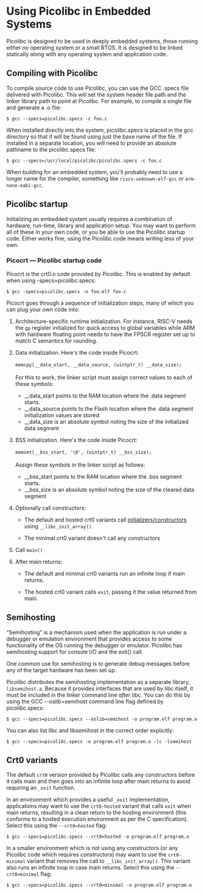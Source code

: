 # Using Picolibc in Embedded Systems

Picolibc is designed to be used in deeply embedded systems, those
running either no operating system or a small RTOS. It is designed to
be linked statically along with any operating system and application
code.

## Compiling with Picolibc

To compile source code to use Picolibc, you can use the GCC .specs
file delivered with Picolibc. This will set the system header file
path and the linker library path to point at Picolibc. For example, to
compile a single file and generate a .o file:

	$ gcc --specs=picolibc.specs -c foo.c

When installed directly into the system, picolibc.specs is placed in
the gcc directory so that it will be found using just the base name of
the file. If installed in a separate location, you will need to
provide an absolute pathname to the picolibc.specs file:

	$ gcc --specs=/usr/local/picolibc/picolibc.specs -c foo.c

When building for an embedded system, you'll probably need to use a
longer name for the compiler, something like `riscv-unknown-elf-gcc`
or `arm-none-eabi-gcc`.

## Picolibc startup

Initializing an embedded system usually requires a combination of
hardware, run-time, library and application setup. You may want to
perform all of these in your own code, or you be able to use the
Picolibc startup code. Either works fine, using the Picolibc code
means writing less of your own.

### Picocrt — Picolibc startup code

Picocrt is the crt0.o code provided by Picolibc. This is enabled by
default when using -specs=picolibc.specs:

	$ gcc -specs=picolibc.specs -o foo.elf foo.c

Picocrt goes through a sequence of initialization steps, many of which
you can plug your own code into:

 1) Architecture-specific runtime initialization. For instance, RISC-V
    needs the `gp` register initialized for quick access to global
    variables while ARM with hardware floating point needs to have the
    FPSCR register set up to match C semantics for rounding.
    
 2) Data initialization. Here's the code inside Picocrt:\
    \
    `memcpy(__data_start, __data_source, (uintptr_t) __data_size);`\
    \
    For this to work, the linker script must assign correct values to
    each of these symbols:

    * __data_start points to the RAM location where the .data segment
      starts.
    * __data_source points to the Flash location where the .data segment
      initialization values are stored.
    * __data_size is an absolute symbol noting the size of the
      initialized data segment

 3) BSS initialization. Here's the code inside Picocrt:\
    \
    `memset(__bss_start, '\0', (uintptr_t) __bss_size);`\
    \
    Assign these symbols in the linker script as follows:

    * __bss_start points to the RAM location where the .bss segment
      starts.
    * __bss_size is an absolute symbol noting the size of the cleared
      data segment

 4) Optionally call constructors:

    * The default and hosted crt0 variants call
      [initializers/constructors](init.md) using `__libc_init_array()`

    * The minimal crt0 variant doesn't call any constructors

 5) Call `main()`

 6) After main returns:

    * The default and minimal crt0 variants run an infinite
      loop if main returns.

    * The hosted crt0 variant calls `exit`, passing it the value
      returned from main.

## Semihosting

“Semihosting” is a mechanism used when the application is run under a
debugger or emulation environment that provides access to some
functionality of the OS running the debugger or emulator. Picolibc
has semihosting support for console I/O and the exit() call.

One common use for semihosting is to generate debug messages before
any of the target hardware has been set up.

Picolibc distributes the semihosting implementation as a separate
library, `libsemihost.a`. Because it provides interfaces that are used
by libc itself, it must be included in the linker command line *after*
libc. You can do this by using the GCC --oslib=semihost
command line flag defined by picolibc.specs:

	$ gcc --specs=picolibc.specs --oslib=semihost -o program.elf program.o

You can also list libc and libsemihost in the correct order
explicitly:

	$ gcc --specs=picolibc.specs -o program.elf program.o -lc -lsemihost

## Crt0 variants

The default `crt0` version provided by Picolibc calls any constructors
before it calls main and then goes into an infinite loop after main
returns to avoid requiring an `_exit` function.

In an environment which provides a useful `_exit` implementation, applications
may want to use the `crt0-hosted` variant that calls `exit` when main
returns, resulting in a clean return to the hosting environment (this
conforms to a hosted execution environment as per the C
specification). Select this using the `--crt0=hosted` flag:

	$ gcc --specs=picolibc.specs --crt0=hosted -o program.elf program.o

In a smaller environment which is not using any constructors (or any
Picolibc code which requires constructors) may want to use the
`crt0-minimal` variant that removes the call to
`__libc_init_array()`. This variant also runs an infinite loop in case
main returns. Select this using the `--crt0=minimal` flag:

	$ gcc --specs=picolibc.specs --crt0=minimal -o program.elf program.o
